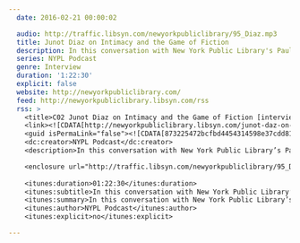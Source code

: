 ```yaml
---
  date: 2016-02-21 00:00:02

  audio: http://traffic.libsyn.com/newyorkpubliclibrary/95_Diaz.mp3
  title: Junot Diaz on Intimacy and the Game of Fiction
  description: In this conversation with New York Public Library's Paul Holdengraber, Díaz talks about family, love, and the American immigrant experience.
  series: NYPL Podcast
  genre: Interview
  duration: '1:22:30'
  explicit: false
  website: http://newyorkpubliclibrary.com/
  feed: http://newyorkpubliclibrary.libsyn.com/rss
  rss: >
    <title>C02 Junot Diaz on Intimacy and the Game of Fiction [interview]</title>
    <link><![CDATA[http://newyorkpubliclibrary.libsyn.com/junot-daz-on-family-love-the-immigrant-experience]]></link>
    <guid isPermaLink="false"><![CDATA[873225472bcfbd4454314598e37cdd81]]></guid>
    <dc:creator>NYPL Podcast</dc:creator>
    <description>In this conversation with New York Public Library’s Paul Holdengraber, Díaz talks about family, love, and the American immigrant experience.</description>

    <enclosure url="http://traffic.libsyn.com/newyorkpubliclibrary/95_Diaz.mp3" length="39601660" type="audio/mpeg" />
    
    <itunes:duration>01:22:30</itunes:duration>
    <itunes:subtitle>In this conversation with New York Public Library’s Paul Holdengraber, Díaz talks about family, love, and the American immigrant experience.</itunes:subtitle>
    <itunes:summary>In this conversation with New York Public Library’s Paul Holdengraber, Díaz talks about family, love, and the American immigrant experience.</itunes:summary>
    <itunes:author>NYPL Podcast</itunes:author>
    <itunes:explicit>no</itunes:explicit>

---
```

